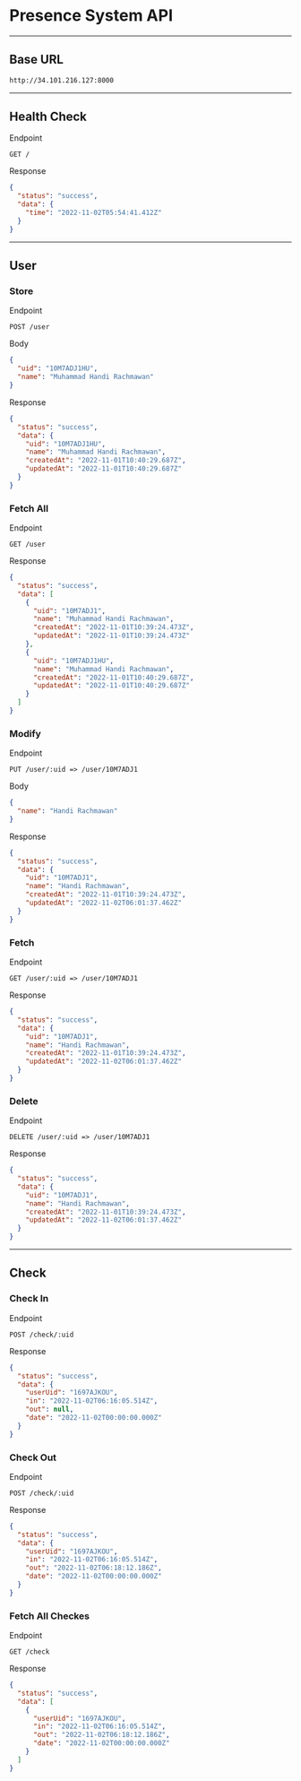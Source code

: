 # Presence System API

---

## Base URL

```txt
http://34.101.216.127:8000
```

---

## Health Check

Endpoint

```text
GET /
```

Response

```json
{
  "status": "success",
  "data": {
    "time": "2022-11-02T05:54:41.412Z"
  }
}
```

---

## User

### Store

Endpoint

```text
POST /user
```

Body

```json
{
  "uid": "10M7ADJ1HU",
  "name": "Muhammad Handi Rachmawan"
}
```

Response

```json
{
  "status": "success",
  "data": {
    "uid": "10M7ADJ1HU",
    "name": "Muhammad Handi Rachmawan",
    "createdAt": "2022-11-01T10:40:29.687Z",
    "updatedAt": "2022-11-01T10:40:29.687Z"
  }
}
```

### Fetch All

Endpoint

```text
GET /user
```

Response

```json
{
  "status": "success",
  "data": [
    {
      "uid": "10M7ADJ1",
      "name": "Muhammad Handi Rachmawan",
      "createdAt": "2022-11-01T10:39:24.473Z",
      "updatedAt": "2022-11-01T10:39:24.473Z"
    },
    {
      "uid": "10M7ADJ1HU",
      "name": "Muhammad Handi Rachmawan",
      "createdAt": "2022-11-01T10:40:29.687Z",
      "updatedAt": "2022-11-01T10:40:29.687Z"
    }
  ]
}
```

### Modify

Endpoint

```text
PUT /user/:uid => /user/10M7ADJ1
```

Body

```json
{
  "name": "Handi Rachmawan"
}
```

Response

```json
{
  "status": "success",
  "data": {
    "uid": "10M7ADJ1",
    "name": "Handi Rachmawan",
    "createdAt": "2022-11-01T10:39:24.473Z",
    "updatedAt": "2022-11-02T06:01:37.462Z"
  }
}
```

### Fetch

Endpoint

```text
GET /user/:uid => /user/10M7ADJ1
```

Response

```json
{
  "status": "success",
  "data": {
    "uid": "10M7ADJ1",
    "name": "Handi Rachmawan",
    "createdAt": "2022-11-01T10:39:24.473Z",
    "updatedAt": "2022-11-02T06:01:37.462Z"
  }
}
```

### Delete

Endpoint

```text
DELETE /user/:uid => /user/10M7ADJ1
```

Response

```json
{
  "status": "success",
  "data": {
    "uid": "10M7ADJ1",
    "name": "Handi Rachmawan",
    "createdAt": "2022-11-01T10:39:24.473Z",
    "updatedAt": "2022-11-02T06:01:37.462Z"
  }
}
```

---

## Check

### Check In

Endpoint

```text
POST /check/:uid

```

Response

```json
{
  "status": "success",
  "data": {
    "userUid": "1697AJKOU",
    "in": "2022-11-02T06:16:05.514Z",
    "out": null,
    "date": "2022-11-02T00:00:00.000Z"
  }
}
```

### Check Out

Endpoint

```text
POST /check/:uid

```

Response

```json
{
  "status": "success",
  "data": {
    "userUid": "1697AJKOU",
    "in": "2022-11-02T06:16:05.514Z",
    "out": "2022-11-02T06:18:12.186Z",
    "date": "2022-11-02T00:00:00.000Z"
  }
}
```

### Fetch All Checkes

Endpoint

```text
GET /check
```

Response

```json
{
  "status": "success",
  "data": [
    {
      "userUid": "1697AJKOU",
      "in": "2022-11-02T06:16:05.514Z",
      "out": "2022-11-02T06:18:12.186Z",
      "date": "2022-11-02T00:00:00.000Z"
    }
  ]
}
```
